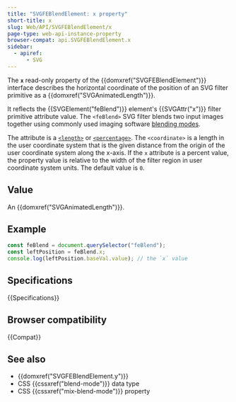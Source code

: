 ```yaml
---
title: "SVGFEBlendElement: x property"
short-title: x
slug: Web/API/SVGFEBlendElement/x
page-type: web-api-instance-property
browser-compat: api.SVGFEBlendElement.x
sidebar:
  - apiref:
      - SVG
---
```


The **`x`** read-only property of the {{domxref("SVGFEBlendElement")}} interface describes the horizontal coordinate of the position of an SVG filter primitive as a {{domxref("SVGAnimatedLength")}}.

It reflects the {{SVGElement("feBlend")}} element's {{SVGAttr("x")}} filter primitive attribute value. The `<feBlend>` SVG filter blends two input images together using commonly used imaging software [blending modes](/en-US/docs/Web/CSS/blend-mode).

The attribute is a [`<length>`](/en-US/docs/Web/SVG/Guides/Content_type#length) or [`<percentage>`](/en-US/docs/Web/SVG/Guides/Content_type#percentage). The `<coordinate>` is a length in the user coordinate system that is the given distance from the origin of the user coordinate system along the x-axis. If the `x` attribute is a percent value, the property value is relative to the width of the filter region in user coordinate system units. The default value is `0`.

## Value

An {{domxref("SVGAnimatedLength")}}.

## Example

```js
const feBlend = document.querySelector("feBlend");
const leftPosition = feBlend.x;
console.log(leftPosition.baseVal.value); // the `x` value
```

## Specifications

{{Specifications}}

## Browser compatibility

{{Compat}}

## See also

- {{domxref("SVGFEBlendElement.y")}}
- CSS {{cssxref("blend-mode")}} data type
- CSS {{cssxref("mix-blend-mode")}} property
